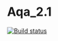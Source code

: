 # Aqa_2.1
[![Build status](https://ci.appveyor.com/api/projects/status/ojybhq1wns5wt36p?svg=true)](https://ci.appveyor.com/project/Butanya/aqa-2-1)
